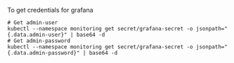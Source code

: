 To get credentials for grafana
```shell
# Get admin-user
kubectl --namespace monitoring get secret/grafana-secret -o jsonpath="{.data.admin-user}" | base64 -d
# Get admin-password
kubectl --namespace monitoring get secret/grafana-secret -o jsonpath="{.data.admin-password}" | base64 -d
```
